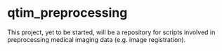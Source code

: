 # qtim_preprocessing
This project, yet to be started, will be a repository for scripts involved in preprocessing medical imaging data (e.g. image registration).
